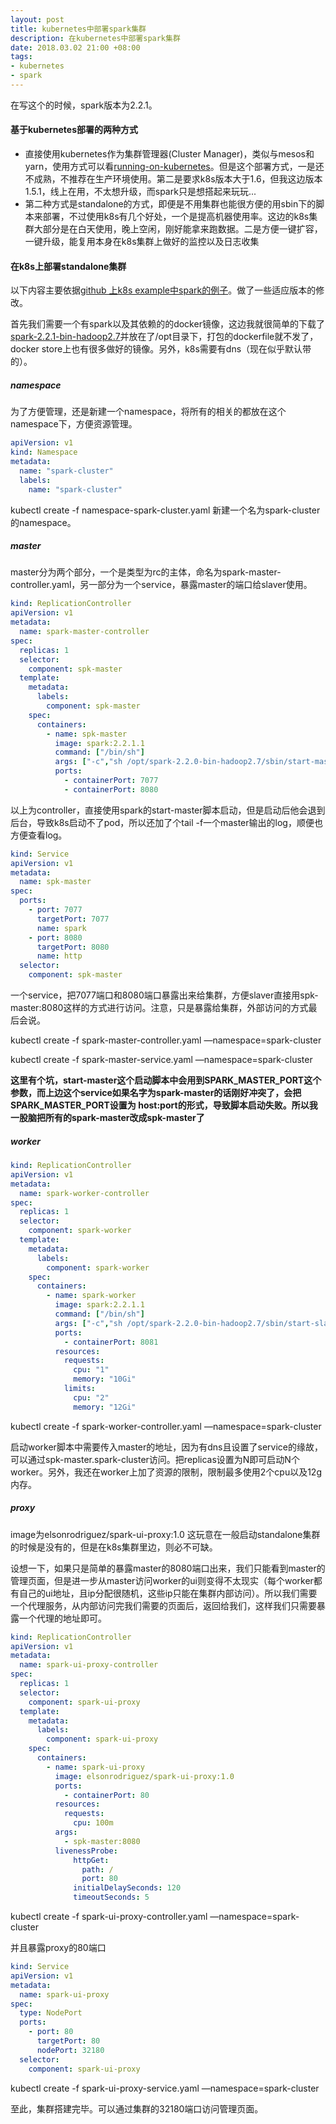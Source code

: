 ```yaml
---
layout: post
title: kubernetes中部署spark集群
description: 在kubernetes中部署spark集群
date: 2018.03.02 21:00 +08:00
tags: 
- kubernetes
- spark
---
```


在写这个的时候，spark版本为2.2.1。

#### 基于kubernetes部署的两种方式

* 直接使用kubernetes作为集群管理器(Cluster Manager)，类似与mesos和yarn，使用方式可以看[running-on-kubernetes](https://apache-spark-on-k8s.github.io/userdocs/running-on-kubernetes.html)。但是这个部署方式，一是还不成熟，不推荐在生产环境使用。第二是要求k8s版本大于1.6，但我这边版本1.5.1，线上在用，不太想升级，而spark只是想搭起来玩玩...
* 第二种方式是standalone的方式，即便是不用集群也能很方便的用sbin下的脚本来部署，不过使用k8s有几个好处，一个是提高机器使用率。这边的k8s集群大部分是在白天使用，晚上空闲，刚好能拿来跑数据。二是方便一键扩容，一键升级，能复用本身在k8s集群上做好的监控以及日志收集

#### 在k8s上部署standalone集群

以下内容主要依据[github 上k8s example中spark的例子](https://github.com/kubernetes/examples/blob/master/staging/spark/README.md)。做了一些适应版本的修改。

首先我们需要一个有spark以及其依赖的的docker镜像，这边我就很简单的下载了[spark-2.2.1-bin-hadoop2.7](https://mirrors.tuna.tsinghua.edu.cn/apache/spark/spark-2.2.1/spark-2.2.1-bin-hadoop2.7.tgz)并放在了/opt目录下，打包的dockerfile就不发了，docker store上也有很多做好的镜像。另外，k8s需要有dns（现在似乎默认带的）。

##### namespace

为了方便管理，还是新建一个namespace，将所有的相关的都放在这个namespace下，方便资源管理。

```yaml
apiVersion: v1
kind: Namespace
metadata:
  name: "spark-cluster"
  labels:
    name: "spark-cluster"
```

kubectl create -f namespace-spark-cluster.yaml  新建一个名为spark-cluster的namespace。

##### master

master分为两个部分，一个是类型为rc的主体，命名为spark-master-controller.yaml，另一部分为一个service，暴露master的端口给slaver使用。

```yaml
kind: ReplicationController
apiVersion: v1
metadata:
  name: spark-master-controller
spec:
  replicas: 1
  selector:
    component: spk-master
  template:
    metadata:
      labels:
        component: spk-master
    spec:
      containers:
        - name: spk-master
          image: spark:2.2.1.1
          command: ["/bin/sh"]
          args: ["-c","sh /opt/spark-2.2.0-bin-hadoop2.7/sbin/start-master.sh && tail -f /opt/spark-2.2.0-bin-hadoop2.7/logs/spark--org.apache.spark.deploy.master.Master-1-*"]
          ports:
            - containerPort: 7077
            - containerPort: 8080
```

以上为controller，直接使用spark的start-master脚本启动，但是启动后他会退到后台，导致k8s启动不了pod，所以还加了个tail -f一个master输出的log，顺便也方便查看log。

```yaml
kind: Service
apiVersion: v1
metadata:
  name: spk-master
spec:
  ports:
    - port: 7077
      targetPort: 7077
      name: spark
    - port: 8080
      targetPort: 8080
      name: http
  selector:
    component: spk-master
```

一个service，把7077端口和8080端口暴露出来给集群，方便slaver直接用spk-master:8080这样的方式进行访问。注意，只是暴露给集群，外部访问的方式最后会说。

kubectl create -f spark-master-controller.yaml —namespace=spark-cluster

kubectl create -f spark-master-service.yaml —namespace=spark-cluster

**这里有个坑，start-master这个启动脚本中会用到SPARK_MASTER_PORT这个参数，而上边这个service如果名字为spark-master的话刚好冲突了，会把SPARK_MASTER_PORT设置为 host:port的形式，导致脚本启动失败。所以我一股脑把所有的spark-master改成spk-master了**

##### worker

```yaml
kind: ReplicationController
apiVersion: v1
metadata:
  name: spark-worker-controller
spec:
  replicas: 1
  selector:
    component: spark-worker
  template:
    metadata:
      labels:
        component: spark-worker
    spec:
      containers:
        - name: spark-worker
          image: spark:2.2.1.1
          command: ["/bin/sh"]
          args: ["-c","sh /opt/spark-2.2.0-bin-hadoop2.7/sbin/start-slave.sh spark://spk-master.spark-cluster:7077;tail -f /opt/spark-2.2.0-bin-hadoop2.7/logs/spark--org.apache.spark.deploy.worker.Worker*"]
          ports:
            - containerPort: 8081
          resources:
            requests:
              cpu: "1"
              memory: "10Gi"
            limits:
              cpu: "2"
              memory: "12Gi"
```

kubectl create -f spark-worker-controller.yaml —namespace=spark-cluster

启动worker脚本中需要传入master的地址，因为有dns且设置了service的缘故，可以通过spk-master.spark-cluster访问。把replicas设置为N即可启动N个worker。另外，我还在worker上加了资源的限制，限制最多使用2个cpu以及12g内存。

##### proxy

image为elsonrodriguez/spark-ui-proxy:1.0 这玩意在一般启动standalone集群的时候是没有的，但是在k8s集群里边，则必不可缺。

设想一下，如果只是简单的暴露master的8080端口出来，我们只能看到master的管理页面，但是进一步从master访问worker的ui则变得不太现实（每个worker都有自己的ui地址，且ip分配很随机，这些ip只能在集群内部访问）。所以我们需要一个代理服务，从内部访问完我们需要的页面后，返回给我们，这样我们只需要暴露一个代理的地址即可。

```yaml
kind: ReplicationController
apiVersion: v1
metadata:
  name: spark-ui-proxy-controller
spec:
  replicas: 1
  selector:
    component: spark-ui-proxy
  template:
    metadata:
      labels:
        component: spark-ui-proxy
    spec:
      containers:
        - name: spark-ui-proxy
          image: elsonrodriguez/spark-ui-proxy:1.0
          ports:
            - containerPort: 80
          resources:
            requests:
              cpu: 100m
          args:
            - spk-master:8080
          livenessProbe:
              httpGet:
                path: /
                port: 80
              initialDelaySeconds: 120
              timeoutSeconds: 5
```

kubectl create -f spark-ui-proxy-controller.yaml —namespace=spark-cluster

并且暴露proxy的80端口

```yaml
kind: Service
apiVersion: v1
metadata:
  name: spark-ui-proxy
spec:
  type: NodePort
  ports:
    - port: 80
      targetPort: 80
      nodePort: 32180
  selector:
    component: spark-ui-proxy
```

kubectl create -f spark-ui-proxy-service.yaml —namespace=spark-cluster

至此，集群搭建完毕。可以通过集群的32180端口访问管理页面。










​				
​			
​		
​	